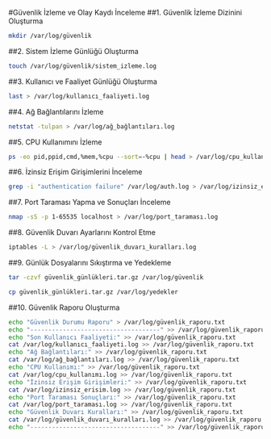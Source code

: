 #Güvenlik İzleme ve Olay Kaydı İnceleme
##1. Güvenlik İzleme Dizinini Oluşturma
```bash
mkdir /var/log/güvenlik
```
##2. Sistem İzleme Günlüğü Oluşturma
```bash
touch /var/log/güvenlik/sistem_izleme.log
```
##3. Kullanıcı ve Faaliyet Günlüğü Oluşturma
```bash
last > /var/log/kullanıcı_faaliyeti.log
```
##4. Ağ Bağlantılarını İzleme
```bash
netstat -tulpan > /var/log/ağ_bağlantıları.log
```
##5. CPU Kullanımını İzleme
```bash
ps -eo pid,ppid,cmd,%mem,%cpu --sort=-%cpu | head > /var/log/cpu_kullanımı.log
```
##6. İzinsiz Erişim Girişimlerini İnceleme
```bash
grep -i "authentication failure" /var/log/auth.log > /var/log/izinsiz_erisim.log
```
##7. Port Taraması Yapma ve Sonuçları İnceleme
```bash
nmap -sS -p 1-65535 localhost > /var/log/port_taraması.log
```
##8. Güvenlik Duvarı Ayarlarını Kontrol Etme
```bash
iptables -L > /var/log/güvenlik_duvarı_kuralları.log
```
##9. Günlük Dosyalarını Sıkıştırma ve Yedekleme
```bash
tar -czvf güvenlik_günlükleri.tar.gz /var/log/güvenlik

cp güvenlik_günlükleri.tar.gz /var/log/yedekler
```
##10. Güvenlik Raporu Oluşturma
```bash
echo "Güvenlik Durumu Raporu" > /var/log/güvenlik_raporu.txt
echo "------------------------------------" >> /var/log/güvenlik_raporu.txt
echo "Son Kullanıcı Faaliyeti:" >> /var/log/güvenlik_raporu.txt
cat /var/log/kullanıcı_faaliyeti.log >> /var/log/güvenlik_raporu.txt
echo "Ağ Bağlantıları:" >> /var/log/güvenlik_raporu.txt
cat /var/log/ağ_bağlantıları.log >> /var/log/güvenlik_raporu.txt
echo "CPU Kullanımı:" >> /var/log/güvenlik_raporu.txt
cat /var/log/cpu_kullanımı.log >> /var/log/güvenlik_raporu.txt
echo "İzinsiz Erişim Girişimleri:" >> /var/log/güvenlik_raporu.txt
cat /var/log/izinsiz_erisim.log >> /var/log/güvenlik_raporu.txt
echo "Port Taraması Sonuçları:" >> /var/log/güvenlik_raporu.txt
cat /var/log/port_taraması.log >> /var/log/güvenlik_raporu.txt
echo "Güvenlik Duvarı Kuralları:" >> /var/log/güvenlik_raporu.txt
cat /var/log/güvenlik_duvarı_kuralları.log >> /var/log/güvenlik_raporu.txt
echo "------------------------------------" >> /var/log/güvenlik_raporu.txt
```
